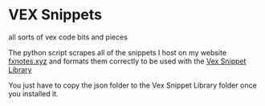 # VEX Snippets
all sorts of vex code bits and pieces

The python script scrapes all of the snippets I host on my website [fxnotes.xyz](http://fxnotes.xyz) and formats them correctly to be used with the [Vex Snippet Library](https://github.com/jakobringler/Vex_Snippet_Library)

You just have to copy the json folder to the Vex Snippet Library folder once you installed it.
